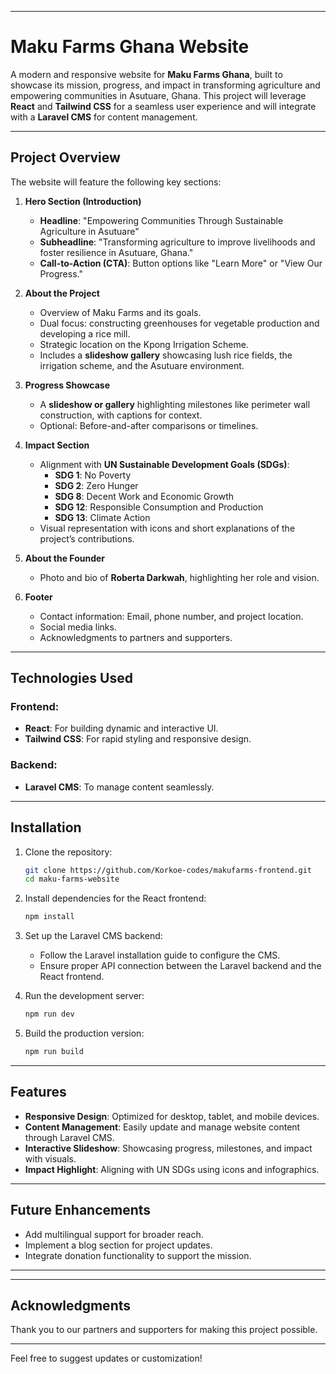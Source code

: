 
---

# Maku Farms Ghana Website

A modern and responsive website for **Maku Farms Ghana**, built to showcase its mission, progress, and impact in transforming agriculture and empowering communities in Asutuare, Ghana. This project will leverage **React** and **Tailwind CSS** for a seamless user experience and will integrate with a **Laravel CMS** for content management.

---

## Project Overview

The website will feature the following key sections:

1. **Hero Section (Introduction)**  
   - **Headline**: "Empowering Communities Through Sustainable Agriculture in Asutuare"  
   - **Subheadline**: "Transforming agriculture to improve livelihoods and foster resilience in Asutuare, Ghana."  
   - **Call-to-Action (CTA)**: Button options like "Learn More" or "View Our Progress."

2. **About the Project**  
   - Overview of Maku Farms and its goals.  
   - Dual focus: constructing greenhouses for vegetable production and developing a rice mill.  
   - Strategic location on the Kpong Irrigation Scheme.  
   - Includes a **slideshow gallery** showcasing lush rice fields, the irrigation scheme, and the Asutuare environment.

3. **Progress Showcase**  
   - A **slideshow or gallery** highlighting milestones like perimeter wall construction, with captions for context.  
   - Optional: Before-and-after comparisons or timelines.

4. **Impact Section**  
   - Alignment with **UN Sustainable Development Goals (SDGs)**:  
     - **SDG 1**: No Poverty  
     - **SDG 2**: Zero Hunger  
     - **SDG 8**: Decent Work and Economic Growth  
     - **SDG 12**: Responsible Consumption and Production  
     - **SDG 13**: Climate Action  
   - Visual representation with icons and short explanations of the project’s contributions.

5. **About the Founder**  
   - Photo and bio of **Roberta Darkwah**, highlighting her role and vision.

6. **Footer**  
   - Contact information: Email, phone number, and project location.  
   - Social media links.  
   - Acknowledgments to partners and supporters.

---

## Technologies Used

### Frontend:
- **React**: For building dynamic and interactive UI.  
- **Tailwind CSS**: For rapid styling and responsive design.

### Backend:
- **Laravel CMS**: To manage content seamlessly.

---

## Installation

1. Clone the repository:
   ```bash
   git clone https://github.com/Korkoe-codes/makufarms-frontend.git
   cd maku-farms-website
   ```

2. Install dependencies for the React frontend:
   ```bash
   npm install
   ```

3. Set up the Laravel CMS backend:
   - Follow the Laravel installation guide to configure the CMS.  
   - Ensure proper API connection between the Laravel backend and the React frontend.

4. Run the development server:
   ```bash
   npm run dev
   ```

5. Build the production version:
   ```bash
   npm run build
   ```

---

## Features

- **Responsive Design**: Optimized for desktop, tablet, and mobile devices.  
- **Content Management**: Easily update and manage website content through Laravel CMS.  
- **Interactive Slideshow**: Showcasing progress, milestones, and impact with visuals.  
- **Impact Highlight**: Aligning with UN SDGs using icons and infographics.

---

## Future Enhancements

- Add multilingual support for broader reach.  
- Implement a blog section for project updates.  
- Integrate donation functionality to support the mission.

---

<!-- ## Contact

For questions or support, contact us:  
- **Email**: [info@makufarmsghana.com](mailto:info@makufarmsghana.com)  
- **Phone**: +233 XXX XXX XXX  
- **Location**: Asutuare, Ghana  

Stay connected:  
- [Facebook](#) | [Instagram](#) | [LinkedIn](#) -->

---

## Acknowledgments

Thank you to our partners and supporters for making this project possible.  

--- 

Feel free to suggest updates or customization!